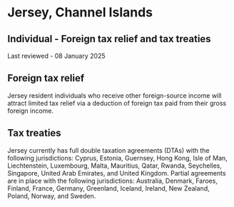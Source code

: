 # Jersey, Channel Islands
## Individual - Foreign tax relief and tax treaties
Last reviewed - 08 January 2025
## Foreign tax relief
Jersey resident individuals who receive other foreign-source income will attract limited tax relief via a deduction of foreign tax paid from their gross foreign income.
## Tax treaties
Jersey currently has full double taxation agreements (DTAs) with the following jurisdictions: Cyprus, Estonia, Guernsey, Hong Kong, Isle of Man, Liechtenstein, Luxembourg, Malta, Mauritius, Qatar, Rwanda, Seychelles, Singapore, United Arab Emirates, and United Kingdom. Partial agreements are in place with the following jurisdictions: Australia, Denmark, Faroes, Finland, France, Germany, Greenland, Iceland, Ireland, New Zealand, Poland, Norway, and Sweden.
